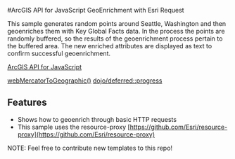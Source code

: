 #ArcGIS API for JavaScript GeoEnrichment with Esri Request

This sample generates random points around Seattle, Washington and then geoenriches them with Key Global Facts data.  In the process the points are randomly buffered, so the results of the geoenrichment process pertain to the buffered area. The new enriched attributes are displayed as text to confirm successful geoenrichment.


[ArcGIS API for JavaScript](https://developers.arcgis.com/javascript/)

[webMercatorToGeographic()](https://developers.arcgis.com/javascript/jsapi/esri.geometry.webmercatorutils-amd.html#webmercatortogeographic)
[dojo/deferred::progress](http://dojotoolkit.org/reference-guide/1.10/dojo/Deferred.html)

## Features

* Shows how to geoenrich through basic HTTP requests
* This sample uses the resource-proxy [https://github.com/Esri/resource-proxy](https://github.com/Esri/resource-proxy)


NOTE: Feel free to contribute new templates to this repo!
